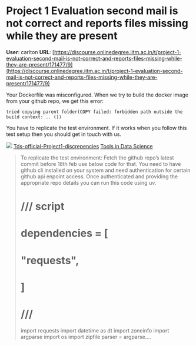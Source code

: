 # Project 1 Evaluation second mail is not correct and reports files missing while they are present

**User**: carlton
**URL**: [https://discourse.onlinedegree.iitm.ac.in/t/project-1-evaluation-second-mail-is-not-correct-and-reports-files-missing-while-they-are-present/171477/9](https://discourse.onlinedegree.iitm.ac.in/t/project-1-evaluation-second-mail-is-not-correct-and-reports-files-missing-while-they-are-present/171477/9)

Your Dockerfile was misconfigured. When we try to build the docker image from your github repo, we get this error:

`tried copying parent folder(COPY failed: forbidden path outside the build context: .. ())`

You have to replicate the test environment. If it works when you follow this test setup then you should get in touch with us.

![](https://dub1.discourse-cdn.com/flex013/user_avatar/discourse.onlinedegree.iitm.ac.in/carlton/48/56317_2.png)
[Tds-official-Project1-discrepencies](https://discourse.onlinedegree.iitm.ac.in/t/tds-official-project1-discrepencies/171141/316) [Tools in Data Science](/c/courses/tds-kb/34)

> To replicate the test environment:
> Fetch the github repo’s latest commit before 18th feb use below code for that. You need to have github cli installed on your system and need authentication for certain github api enpoint access. Once authenticated and providing the appropriate repo details you can run this code using uv.
> # /// script
> # dependencies = [
> # "requests",
> # ]
> # ///
> import requests
> import datetime as dt
> import zoneinfo
> import argparse
> import os
> import zipfile
> parser = argparse.…
